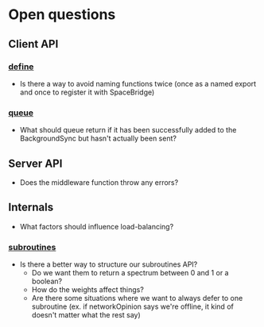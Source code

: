 # Open questions

## Client API

### [define](./client-signature.md#define)
* Is there a way to avoid naming functions twice (once as a named export and once to register it with SpaceBridge)

### [queue](./client-signature.md#queue)
* What should queue return if it has been successfully added to the BackgroundSync but hasn't actually been sent?


## Server API
* Does the middleware function throw any errors?

## Internals
* What factors should influence load-balancing?

### [subroutines](./internals.md#subroutines)
* Is there a better way to structure our subroutines API? 
  - Do we want them to return a spectrum between 0 and 1 or a boolean? 
  - How do the weights affect things?
  - Are there some situations where we want to always defer to one subroutine (ex. if networkOpinion says we're offline, it kind of doesn't matter what the rest say)
